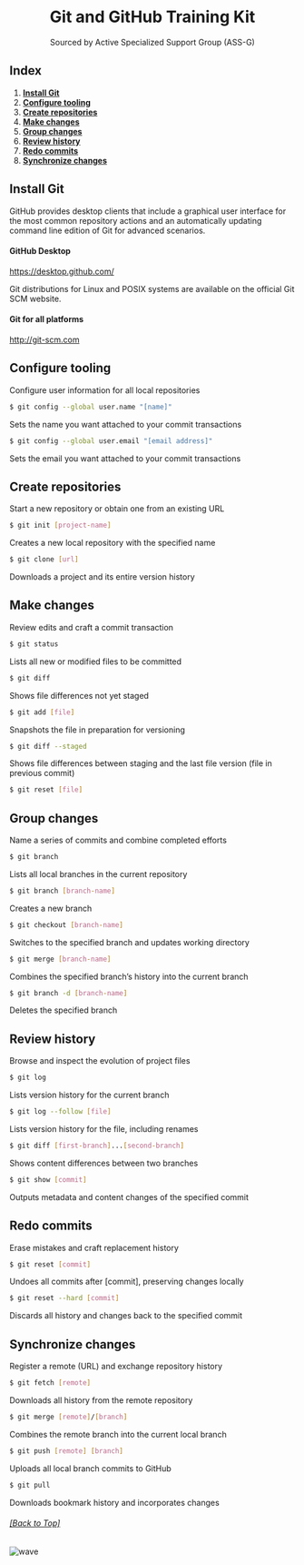 <h1 align="center">
  <br>
  Git and GitHub Training Kit
  <br>
</h1>

<p align="center">
  Sourced by Active Specialized Support Group (ASS-G)
</p>

## Index
  1. [**Install Git**](#install-git)
  2. [**Configure tooling**](#configure-tooling)
  3. [**Create repositories**](#create-repositories)
  4. [**Make changes**](#make-changes)
  5. [**Group changes**](#group-changes)
  6. [**Review history**](#review-history)
  7. [**Redo commits**](#redo-commits)
  8. [**Synchronize changes**](#synchronize-changes)
  
## Install Git
GitHub provides desktop clients that include a graphical user interface for the most common repository actions and an automatically updating command line edition of Git for advanced scenarios.

#### GitHub Desktop
https://desktop.github.com/

Git distributions for Linux and POSIX systems are available on the official Git SCM website.

#### Git for all platforms
http://git-scm.com

## Configure tooling
Configure user information for all local repositories

```bash
$ git config --global user.name "[name]"
```

Sets the name you want attached to your commit transactions

```bash
$ git config --global user.email "[email address]"
```

Sets the email you want attached to your commit transactions

## Create repositories
Start a new repository or obtain one from an existing URL

```bash
$ git init [project-name]
```

Creates a new local repository with the specified name

```bash
$ git clone [url]
```

Downloads a project and its entire version history

## Make changes
Review edits and craft a commit transaction

```bash
$ git status
```

Lists all new or modified files to be committed

```bash
$ git diff
```

Shows file differences not yet staged

```bash
$ git add [file]
```

Snapshots the file in preparation for versioning

```bash
$ git diff --staged
```

Shows file differences between staging and the last file version (file in previous commit)

```bash
$ git reset [file]
```

## Group changes
Name a series of commits and combine completed efforts

```bash
$ git branch
```

Lists all local branches in the current repository

```bash
$ git branch [branch-name]
```

Creates a new branch

```bash
$ git checkout [branch-name]
```

Switches to the specified branch and updates working directory

```bash
$ git merge [branch-name]
```

Combines the specified branch’s history into the current branch

```bash
$ git branch -d [branch-name]
```

Deletes the specified branch

## Review history
Browse and inspect the evolution of project files

```bash
$ git log
```

Lists version history for the current branch

```bash
$ git log --follow [file]
```

Lists version history for the file, including renames

```bash
$ git diff [first-branch]...[second-branch]
```

Shows content differences between two branches

```bash
$ git show [commit]
```

Outputs metadata and content changes of the specified commit

## Redo commits
Erase mistakes and craft replacement history

```bash
$ git reset [commit]
```

Undoes all commits after [commit], preserving changes locally

```bash
$ git reset --hard [commit]
```

Discards all history and changes back to the specified commit

## Synchronize changes
Register a remote (URL) and exchange repository history

```bash
$ git fetch [remote]
```

Downloads all history from the remote repository

```bash
$ git merge [remote]/[branch]
```

Combines the remote branch into the current local branch

```bash
$ git push [remote] [branch]
```

Uploads all local branch commits to GitHub

```bash
$ git pull
```

Downloads bookmark history and incorporates changes

###### [[Back to Top]](#----git-and-github-training-kit--)

![wave](http://cdn.thekrishna.in/img/common/border.png)
